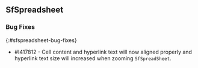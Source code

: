 ## SfSpreadsheet

### Bug Fixes
{:#sfspreadsheet-bug-fixes}
* \#I417812 - Cell content and hyperlink text will now aligned properly and hyperlink text size will increased when zooming `SfSpreadSheet`.

